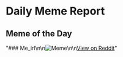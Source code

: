 # Daily Meme Report

## Meme of the Day
"### Me_irl\n\n![Meme](https://i.redd.it/p193wojqmdye1.png)\n\n[View on Reddit](https://redd.it/1kd1yrn)"
